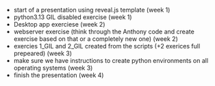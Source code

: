 - start of a presentation using reveal.js template (week 1)
- python3.13 GIL disabled exercise (week 1)
- Desktop app exerciese (week 2)
- webserver exercise (think through the Anthony code and create exercise based on that or a completely new one) (week 2)
- exercies 1_GIL and 2_GIL created from the scripts (+2 exerices full prepeared) (week 3)
- make sure we have instructions to create python environments on all operating systems (week 3)
- finish the presentation (week 4)